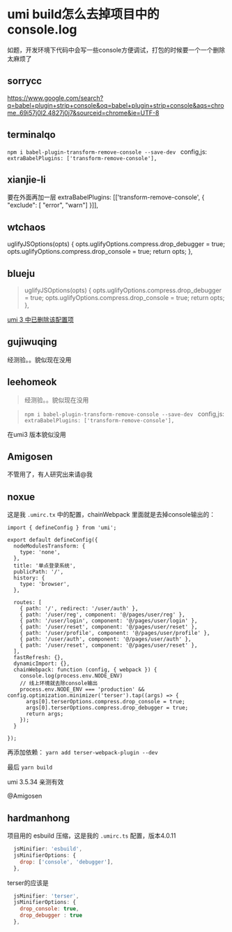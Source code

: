 # umi build怎么去掉项目中的console.log

如题，开发环境下代码中会写一些console方便调试，打包的时候要一个一个删除太麻烦了

## sorrycc

https://www.google.com/search?q=babel+plugin+strip+console&oq=babel+plugin+strip+console&aqs=chrome..69i57j0l2.4827j0j7&sourceid=chrome&ie=UTF-8

## terminalqo

`npm i babel-plugin-transform-remove-console --save-dev `
config,js:
`extraBabelPlugins: ['transform-remove-console'],`

## xianjie-li

要在外面再加一层
extraBabelPlugins: [['transform-remove-console', { "exclude": [ "error", "warn"] }]],

## wtchaos

uglifyJSOptions(opts) {
opts.uglifyOptions.compress.drop_debugger = true;
opts.uglifyOptions.compress.drop_console = true;
return opts;
},

## blueju

> uglifyJSOptions(opts) {
> opts.uglifyOptions.compress.drop_debugger = true;
> opts.uglifyOptions.compress.drop_console = true;
> return opts;
> },

[umi 3 中已删除该配置项](https://umijs.org/zh-CN/docs/upgrade-to-umi-3)

## gujiwuqing

经测验。。貌似现在没用

## leehomeok

> 经测验。。貌似现在没用

> `npm i babel-plugin-transform-remove-console --save-dev `
> config,js:
> `extraBabelPlugins: ['transform-remove-console'],`

在umi3 版本貌似没用

## Amigosen

不管用了，有人研究出来请@我

## noxue

这是我 `.umirc.tx` 中的配置，chainWebpack 里面就是去掉console输出的：

```
import { defineConfig } from 'umi';

export default defineConfig({
  nodeModulesTransform: {
    type: 'none',
  },
  title: '单点登录系统',
  publicPath: '/',
  history: {
    type: 'browser',
  },

  routes: [
    { path: '/', redirect: '/user/auth' },
    { path: '/user/reg', component: '@/pages/user/reg' },
    { path: '/user/login', component: '@/pages/user/login' },
    { path: '/user/reset', component: '@/pages/user/reset' },
    { path: '/user/profile', component: '@/pages/user/profile' },
    { path: '/user/auth', component: '@/pages/user/auth' },
    { path: '/user/reset', component: '@/pages/user/reset' },
  ],
  fastRefresh: {},
  dynamicImport: {},
  chainWebpack: function (config, { webpack }) {
    console.log(process.env.NODE_ENV)
    // 线上环境就去除console输出
    process.env.NODE_ENV === 'production' && config.optimization.minimizer('terser').tap((args) => {
      args[0].terserOptions.compress.drop_console = true;
      args[0].terserOptions.compress.drop_debugger = true;
      return args;
    });
  }

});

```

再添加依赖： `yarn add terser-webpack-plugin --dev`

最后 `yarn build`

umi 3.5.34 亲测有效

@Amigosen

## hardmanhong

项目用的 esbuild 压缩，这是我的 `.umirc.ts` 配置，版本4.0.11

```js
  jsMinifier: 'esbuild',
  jsMinifierOptions: {
    drop: ['console', 'debugger'],
  },
```

terser的应该是

```js
  jsMinifier: 'terser',
  jsMinifierOptions: {
    drop_console: true,
    drop_debugger : true
  },
```
